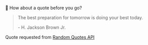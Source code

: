 📣 How about a quote before you go?

> The best preparation for tomorrow is doing your best today.
>
> <p>- H. Jackson Brown Jr.</p>

Quote requested from [Random Quotes API](https://github.com/lukePeavey/quotable)
